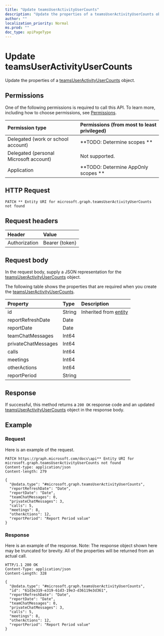 ```yaml
---
title: "Update teamsUserActivityUserCounts"
description: "Update the properties of a teamsUserActivityUserCounts object."
author: ""
localization_priority: Normal
ms.prod: ""
doc_type: apiPageType
---
```


# Update teamsUserActivityUserCounts

Update the properties of a [teamsUserActivityUserCounts](../resources/teamsuseractivityusercounts.md) object.

## Permissions
One of the following permissions is required to call this API. To learn more, including how to choose permissions, see [Permissions](/concepts/permissions-reference.md).

|Permission type|Permissions (from most to least privileged)|
|:---|:---|
|Delegated (work or school account)|**TODO: Determine scopes **|
|Delegated (personal Microsoft account)|Not supported.|
|Application|**TODO: Determine AppOnly scopes **|

## HTTP Request
<!-- {
  "blockType": "ignored"
}
-->
``` http
PATCH ** Entity URI for microsoft.graph.teamsUserActivityUserCounts not found
```

## Request headers
|Header|Value|
|:---|:---|
|Authorization|Bearer {token}|

## Request body
In the request body, supply a JSON representation for the [teamsUserActivityUserCounts](../resources/teamsUserActivityUserCounts.md) object.

The following table shows the properties that are required when you create the [teamsUserActivityUserCounts](../resources/teamsuseractivityusercounts.md).

|Property|Type|Description|
|:---|:---|:---|
|id|String| Inherited from [entity](../resources/entity.md)|
|reportRefreshDate|Date||
|reportDate|Date||
|teamChatMessages|Int64||
|privateChatMessages|Int64||
|calls|Int64||
|meetings|Int64||
|otherActions|Int64||
|reportPeriod|String||



## Response
If successful, this method returns a `200 OK` response code and an updated [teamsUserActivityUserCounts](../resources/teamsuseractivityusercounts.md) object in the response body.

## Example

### Request
Here is an example of the request.
<!-- {
  "blockType": "request",
  "name": "update_teamsuseractivityusercounts"
}
-->
``` http
PATCH https://graph.microsoft.com/docs\api** Entity URI for microsoft.graph.teamsUserActivityUserCounts not found
Content-type: application/json
Content-length: 279

{
  "@odata.type": "#microsoft.graph.teamsUserActivityUserCounts",
  "reportRefreshDate": "Date",
  "reportDate": "Date",
  "teamChatMessages": 0,
  "privateChatMessages": 3,
  "calls": 5,
  "meetings": 8,
  "otherActions": 12,
  "reportPeriod": "Report Period value"
}
```

### Response
Here is an example of the response. Note: The response object shown here may be truncated for brevity. All of the properties will be returned from an actual call.
<!-- {
  "blockType": "response",
  "truncated": true
}
-->
``` http
HTTP/1.1 200 OK
Content-Type: application/json
Content-Length: 328

{
  "@odata.type": "#microsoft.graph.teamsUserActivityUserCounts",
  "id": "61d3e319-e319-61d3-19e3-d36119e3d361",
  "reportRefreshDate": "Date",
  "reportDate": "Date",
  "teamChatMessages": 0,
  "privateChatMessages": 3,
  "calls": 5,
  "meetings": 8,
  "otherActions": 12,
  "reportPeriod": "Report Period value"
}
```

